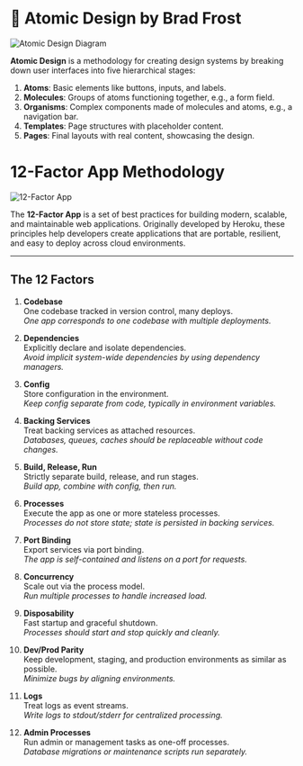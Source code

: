 # 🔬 Atomic Design by Brad Frost

![Atomic Design Diagram](https://miro.medium.com/v2/resize:fit:1400/1*U-jFHRJxePDHHBWtd19M8g.png)

**Atomic Design** is a methodology for creating design systems by breaking down user interfaces into five hierarchical stages:

1. **Atoms**: Basic elements like buttons, inputs, and labels.
2. **Molecules**: Groups of atoms functioning together, e.g., a form field.
3. **Organisms**: Complex components made of molecules and atoms, e.g., a navigation bar.
4. **Templates**: Page structures with placeholder content.
5. **Pages**: Final layouts with real content, showcasing the design.          


# 12-Factor App Methodology

![12-Factor App](https://media.licdn.com/dms/image/v2/C5612AQFZiICWgTh2ig/article-cover_image-shrink_720_1280/article-cover_image-shrink_720_1280/0/1609225402751?e=2147483647&v=beta&t=6_5_6R2ISpW4S4H58O7xoK9Dr6gd8Rp1kPyGpB9dPYU)

The **12-Factor App** is a set of best practices for building modern, scalable, and maintainable web applications. Originally developed by Heroku, these principles help developers create applications that are portable, resilient, and easy to deploy across cloud environments.

---

## The 12 Factors

1. **Codebase**  
   One codebase tracked in version control, many deploys.  
   _One app corresponds to one codebase with multiple deployments._

2. **Dependencies**  
   Explicitly declare and isolate dependencies.  
   _Avoid implicit system-wide dependencies by using dependency managers._

3. **Config**  
   Store configuration in the environment.  
   _Keep config separate from code, typically in environment variables._

4. **Backing Services**  
   Treat backing services as attached resources.  
   _Databases, queues, caches should be replaceable without code changes._

5. **Build, Release, Run**  
   Strictly separate build, release, and run stages.  
   _Build app, combine with config, then run._

6. **Processes**  
   Execute the app as one or more stateless processes.  
   _Processes do not store state; state is persisted in backing services._

7. **Port Binding**  
   Export services via port binding.  
   _The app is self-contained and listens on a port for requests._

8. **Concurrency**  
   Scale out via the process model.  
   _Run multiple processes to handle increased load._

9. **Disposability**  
   Fast startup and graceful shutdown.  
   _Processes should start and stop quickly and cleanly._

10. **Dev/Prod Parity**  
    Keep development, staging, and production environments as similar as possible.  
    _Minimize bugs by aligning environments._

11. **Logs**  
    Treat logs as event streams.  
    _Write logs to stdout/stderr for centralized processing._

12. **Admin Processes**  
    Run admin or management tasks as one-off processes.  
    _Database migrations or maintenance scripts run separately._

